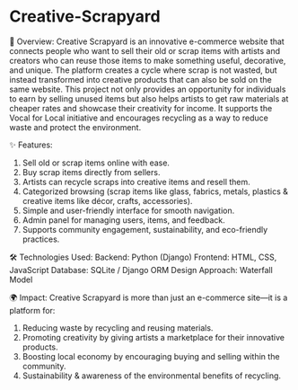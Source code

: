# Creative-Scrapyard
📖 Overview:
Creative Scrapyard is an innovative e-commerce website that connects people who want to sell their old or scrap items with artists and creators who can reuse those items to make something useful, decorative, and unique. The platform creates a cycle where scrap is not wasted, but instead transformed into creative products that can also be sold on the same website. This project not only provides an opportunity for individuals to earn by selling unused items but also helps artists to get raw materials at cheaper rates and showcase their creativity for income. It supports the Vocal for Local initiative and encourages recycling as a way to reduce waste and protect the environment.

✨ Features: 
1. Sell old or scrap items online with ease.
2. Buy scrap items directly from sellers.
3. Artists can recycle scraps into creative items and resell them.
4. Categorized browsing (scrap items like glass, fabrics, metals, plastics & creative items like décor, crafts, accessories).
5. Simple and user-friendly interface for smooth navigation.
6. Admin panel for managing users, items, and feedback.
7. Supports community engagement, sustainability, and eco-friendly practices.

🛠️ Technologies Used:
Backend: Python (Django)
Frontend: HTML, CSS, JavaScript
Database: SQLite / Django ORM
Design Approach: Waterfall Model

🌍 Impact: 
Creative Scrapyard is more than just an e-commerce site—it is a platform for:
1. Reducing waste by recycling and reusing materials.
2. Promoting creativity by giving artists a marketplace for their innovative products.
3. Boosting local economy by encouraging buying and selling within the community.
4. Sustainability & awareness of the environmental benefits of recycling.
